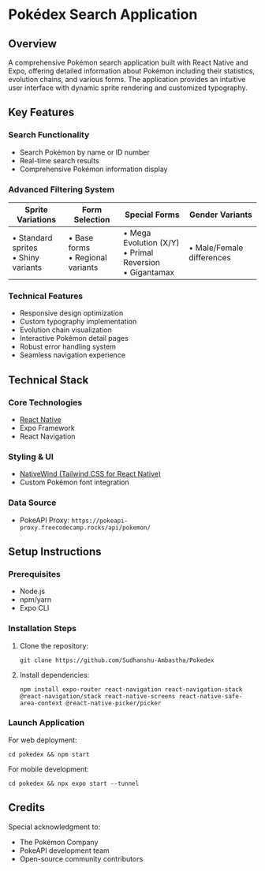 # Pokédex Search Application

## Overview
A comprehensive Pokémon search application built with React Native and Expo, offering detailed information about Pokémon including their statistics, evolution chains, and various forms. The application provides an intuitive user interface with dynamic sprite rendering and customized typography.

## Key Features

### Search Functionality
- Search Pokémon by name or ID number
- Real-time search results
- Comprehensive Pokémon information display

### Advanced Filtering System
| **Sprite Variations** | **Form Selection** | **Special Forms** | **Gender Variants** |
|-------------------|------------------|-----------------|-------------------|
| • Standard sprites<br>• Shiny variants | • Base forms<br>• Regional variants | • Mega Evolution (X/Y)<br>• Primal Reversion<br>• Gigantamax | • Male/Female differences |

### Technical Features
- Responsive design optimization
- Custom typography implementation
- Evolution chain visualization
- Interactive Pokémon detail pages
- Robust error handling system
- Seamless navigation experience

## Technical Stack

### Core Technologies
- [React Native](https://reactnative.dev/docs/environment-setup)
- Expo Framework
- React Navigation

### Styling & UI
- [NativeWind (Tailwind CSS for React Native)](https://www.nativewind.dev/getting-started/expo-router)
- Custom Pokémon font integration

### Data Source
- PokeAPI Proxy: `https://pokeapi-proxy.freecodecamp.rocks/api/pokemon/`

## Setup Instructions

### Prerequisites
- Node.js
- npm/yarn
- Expo CLI

### Installation Steps

1. Clone the repository:
   ```
   git clone https://github.com/Sudhanshu-Ambastha/Pokedex
   ```

2. Install dependencies:
   ```
   npm install expo-router react-navigation react-navigation-stack @react-navigation/stack react-native-screens react-native-safe-area-context @react-native-picker/picker
   ```

### Launch Application

For web deployment:
```
cd pokedex && npm start
```

For mobile development:
```
cd pokedex && npx expo start --tunnel
```

## Credits

Special acknowledgment to:
- The Pokémon Company
- PokeAPI development team
- Open-source community contributors

